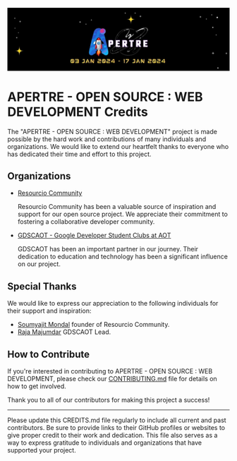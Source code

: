 ![logo](./assets/logo.jpg)

# APERTRE - OPEN SOURCE : WEB DEVELOPMENT Credits

The "APERTRE - OPEN SOURCE : WEB DEVELOPMENT" project is made possible by the hard work and contributions of many individuals and organizations. We would like to extend our heartfelt thanks to everyone who has dedicated their time and effort to this project.

## Organizations

- [Resourcio Community](https://github.com/Resourcio-Community)
  
   Resourcio Community has been a valuable source of inspiration and support for our open source project. We appreciate their commitment to fostering a collaborative developer community.

- [GDSCAOT - Google Developer Student Clubs at AOT](https://github.com/gdscaot)
  
   GDSCAOT has been an important partner in our journey. Their dedication to education and technology has been a significant influence on our project.

## Special Thanks

We would like to express our appreciation to the following individuals for their support and inspiration:

- [Soumyajit Mondal](https://github.com/Soumyajit2825) founder of Resourcio Community.
- [Raja Majumdar](https://github.com/r3yc0n1c) GDSCAOT Lead.

## How to Contribute

If you're interested in contributing to APERTRE - OPEN SOURCE : WEB DEVELOPMENT, please check our [CONTRIBUTING.md](./CONTRIBUTING.md) file for details on how to get involved.

Thank you to all of our contributors for making this project a success!

---

Please update this CREDITS.md file regularly to include all current and past contributors. Be sure to provide links to their GitHub profiles or websites to give proper credit to their work and dedication. This file also serves as a way to express gratitude to individuals and organizations that have supported your project.
